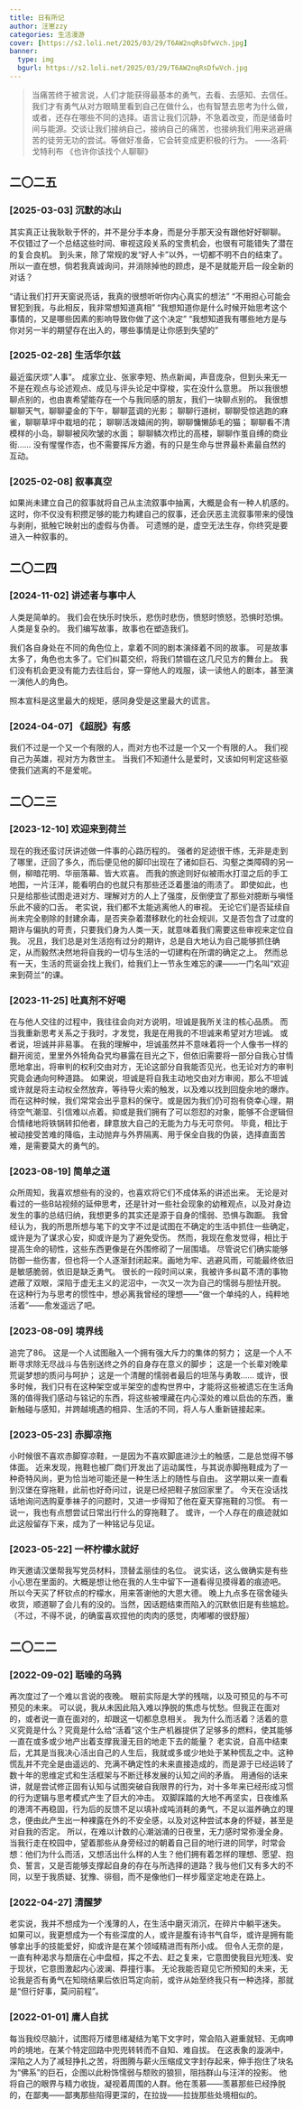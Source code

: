 ```yaml
---
title: 日有所记
author: 汪崽zzy
categories: 生活漫游
cover: [https://s2.loli.net/2025/03/29/T6AW2nqRsDfwVch.jpg]
banner: 
  type: img
  bgurl: https://s2.loli.net/2025/03/29/T6AW2nqRsDfwVch.jpg
---
```


>当痛苦终于被言说，人们才能获得最基本的勇气，去看、去感知、去信任。我们才有勇气从对方眼睛里看到自己在做什么，也有智慧去思考为什么做，或者，还存在哪些不同的选择。语言让我们沉静，不急着改变，而是储备时间与能源。交谈让我们接纳自己，接纳自己的痛苦，也接纳我们用来逃避痛苦的徒劳无功的尝试。等做好准备，它会转变成更积极的行为。
>——洛莉·戈特利布 《也许你该找个人聊聊》

## 二〇二五
### [2025-03-03] 沉默的冰山
其实真正让我耿耿于怀的，并不是分手本身，而是分手那天没有跟他好好聊聊。
不仅错过了一个总结这些时间、审视这段关系的宝贵机会，也很有可能错失了潜在的复合良机。
到头来，除了常规的发“好人卡”以外，一切都不明不白的结束了。
所以一直在想，倘若我真诚询问，并消除掉他的顾虑，是不是就能开启一段全新的对话？

“请让我们打开天窗说亮话，我真的很想听听你内心真实的想法”
“不用担心可能会冒犯到我，与此相反，我非常想知道真相”
“我想知道你是什么时候开始思考这个事情的，又是哪些因素的影响导致你做了这个决定”
“我想知道我有哪些地方是与你对另一半的期望存在出入的，哪些事情是让你感到失望的”

### [2025-02-28] 生活华尔兹
最近蛮厌烦“人事”。
成家立业、张家李短、热点新闻，声音庞杂，但到头来无一不是在观点与论述观点、成见与评头论足中穿梭，实在没什么意思。
所以我很想聊点别的，也由衷希望能存在一个与我同感的朋友，我们一块聊点别的。
我很想聊聊天气，聊聊鎏金的下午，聊聊蓝调的光影；
聊聊行道树，聊聊受惊逃跑的麻雀，聊聊草坪中栽培的花；
聊聊活泼嬉闹的狗，聊聊慵懒舔毛的猫；
聊聊看不清模样的小岛，聊聊被风吹皱的水面；
聊聊鳞次栉比的高楼，聊聊作茧自缚的商业街……
没有惺惺作态，也不需要挥斥方遒，有的只是生命与世界最朴素最自然的互动。

### [2025-02-08] 叙事真空
如果尚未建立自己的叙事就将自己从主流叙事中抽离，大概是会有一种人机感的。
这时，你不仅没有积攒足够的能力构建自己的叙事，还会厌恶主流叙事带来的侵蚀与剥削，抵触它映射出的虚假与伪善。
可遗憾的是，虚空无法生存，你终究是要进入一种叙事的。​

## 二〇二四
### [2024-11-02] 讲述者与事中人
人类是简单的。
我们会在快乐时快乐，悲伤时悲伤，愤怒时愤怒，恐惧时恐惧。
人类是复杂的。
我们编写故事，故事也在塑造我们。

我们各自身处在不同的角色位上，拿着不同的剧本演绎着不同的故事。
可是故事太多了，角色也太多了。它们纠葛交织，将我们禁锢在这几尺见方的舞台上。
我们没有机会更没有能力去往后台，穿一穿他人的戏服，读一读他人的剧本，甚至演一演他人的角色。

照本宣科是这里最大的规矩，感同身受是这里最大的谎言。

### [2024-04-07] 《超脱》有感
我们不过是一个又一个有限的人，而对方也不过是一个又一个有限的人。
我们视自己为英雄，视对方为救世主。
当我们不知道什么是爱时，又该如何判定这些驱使我们逃离的不是爱呢。

## 二〇二三
### [2023-12-10] 欢迎来到荷兰
现在的我还蛮讨厌讲述做一件事的心路历程的。
强者的足迹很干练，无非是走到了哪里，迂回了多久，而后便见他的脚印出现在了诸如巨石、沟壑之类障碍的另一侧，柳暗花明、华丽落幕、皆大欢喜。
而我的旅途则好似被雨水打湿之后的手工地图，一片汪洋，能看明白的也就只有那些还泛着墨油的雨渍了。
即使如此，也只是给那些试图走进对方、理解对方的人上了强度，反倒便宜了那些对臆断与嗔怪乐此不疲的口舌。
老实说，我们都不太能逃离他人的审视。
无论它们是否延续自尚未完全剔除的封建余毒，是否夹杂着潜移默化的社会规训，又是否包含了过度的期许与偏执的苛责，只要我们身为人类一天，就意味着我们需要这些审视来定位自我。
况且，我们总是对生活抱有过分的期许，总是自大地认为自己能够抓住确定，从而毅然决然地将自我的一切与生活的一切建构在所谓的确定之上。
然而总有一天，生活的荒诞会找上我们，给我们上一节永生难忘的课——一门名叫“欢迎来到荷兰”的课。

### [2023-11-25] 吐真剂不好喝
在与他人交往的过程中，我往往会向对方说明，坦诚是我所关注的核心品质。
而当我重新思考关系之于我时，才发觉，我是在用我的不坦诚来希望对方坦诚。
或者说，坦诚并非易事。
在我的理解中，坦诚虽然并不意味着将一个人像书一样的翻开阅览，里里外外犄角旮旯均暴露在目光之下，但依旧需要将一部分自我心甘情愿地拿出，将审判的权利交由对方，无论这部分自我能否见光，也无论对方的审判究竟会通向何种道路。
如果说，坦诚是将自我主动地交由对方审阅，那么不坦诚或许就是将主动权全然放弃，等待导火索的触发，以及难以找到回旋余地的爆炸。
而在这种时候，我们常常会出乎意料的保守。或是因为我们仍可抱有侥幸心理，期待空气潮湿、引信难以点着。抑或是我们拥有了可以怨怼的对象，能够不合逻辑但合情绪地将铁锅转扣他者，肆意放大自己的无能为力与无可奈何。
毕竟，相比于被动接受苦难的降临，主动抛弃与外界隔离、用于保全自我的伪装，选择直面苦难，是需要莫大的勇气的。

### [2023-08-19] 简单之道
众所周知，我喜欢想些有的没的，也喜欢将它们不成体系的讲述出来。
无论是对看过的一些B站视频的延伸思考，还是针对一些社会现象的幼稚观点，以及对身边发生的事的总结归纳，我想更多的其实还是源于自身的懦弱、恐惧与踟蹰。
我曾经认为，我的所思所想与笔下的文字不过是试图在不确定的生活中抓住一些确定，或许是为了谋求心安，抑或许是为了避免受伤。
然而，我现在愈发觉得，相比于提高生命的韧性，这些东西更像是在外围修砌了一层围墙。
尽管说它们确实能够防御一些伤害，但也将一个人逐渐封闭起来。画地为牢、逃避风雨，可能最终依旧是敏感脆弱，依旧是缺乏勇气。
很长的一段时间以来，我被许多纠葛不清的事物遮蔽了双眼，深陷于虚无主义的泥沼中，一次又一次为自己的懦弱与胆怯开脱。
在这种行为与思考的惯性中，想必离我曾经的理想——“做一个单纯的人，纯粹地活着”——愈发遥远了吧。

### [2023-08-09] 境界线
追完了86。
这是一个人试图融入一个拥有强大斥力的集体的努力；
这是一个人不断寻求除无尽战斗与告别送终之外的自身存在意义的脚步；
这是一个长辈对晚辈荒诞梦想的质问与呵护；
这是一个清醒的懦弱者最后的坦荡与勇敢……
或许，很多时候，我们只有在这种架空或半架空的虚构世界中，才能将这些被遗忘在生活角落的值得我们感动与铭记的东西，将这些被埋藏在内心深处的难以启齿的东西，重新触碰与感知，并跨越境遇的相异、生活的不同，将人与人重新链接起来。

### [2023-05-23] 赤脚凉拖
小时候很不喜欢赤脚穿凉鞋，一是因为不喜欢脚底进沙土的触感，二是总觉得不够体面。
近来发现，拖鞋也被厂商们开发出了运动属性，与其说赤脚拖鞋成为了一种奇特风尚，更为恰当地可能还是一种生活上的随性与自由。
这学期以来一直看到汉堡在穿拖鞋，此前也好奇问过，说是已经把鞋子放回家里了。
今天在没话找话地询问选购夏季袜子的问题时，又进一步得知了他在夏天穿拖鞋的习惯。
有一说一，我也有点想尝试日常出行什么的穿拖鞋了。
或许，一个人存在的痕迹就如此这般留存下来，成为了一种铭记与见证。

### [2023-05-22] 一杯柠檬水就好
昨天邀请汉堡帮我写党员材料，顶替孟丽佳的名位。
说实话，这么做确实是有些小心思在里面的。大概是想让他在我的人生中留下一道看得见摸得着的痕迹吧。
所以今天买了杯钦点的柠檬水，用来答谢他的大恩大德。
晚上九点多在宿舍碰头收货，顺道聊了会儿有的没的。当然，因话题结束而陷入的沉默依旧是有些尴尬。
（不过，不得不说，的确蛮喜欢捏他的肉肉的感觉，肉嘟嘟的很舒服）

## 二〇二二
### [2022-09-02] 聒噪的乌鸦
再次度过了一个难以言说的夜晚。
眼前实际是大学的残喘，以及可预见的与不可预见的未来。
可以说，我从未因此陷入难以挣脱的焦虑与忧愁。但我正在面对的，或者说一直在面对的，却跟这一切都息息相关。
我为什么而活着？活着的意义究竟是什么？究竟是什么给“活着”这个生产机器提供了足够多的燃料，使其能够一直在或多或少地产出着支撑我漫无目的地走下去的能量？
老实说，自高中结束后，尤其是当我决心活出自己的人生后，我就或多或少地处于某种慌乱之中。这种慌乱并不完全是由遥远的、充满不确定性的未来直接造成的，而是源于已经运转了数十年的思维定式和生活框架与不断迁移发展的认知之间的矛盾。
用通俗的话来讲，就是尝试修正固有认知与试图突破自我限界的行为，对十多年来已经形成习惯的行为逻辑与思考模式产生了巨大的冲击。
双脚踩踏的大地不再坚实，日夜维系的港湾不再稳固，行为后的反馈不足以填补成吨消耗的勇气，不足以滋养确立的理念，便由此产生出一种裸露在外的不安全感，以及对这种尝试本身的怀疑，甚至是对自我的否定。
所以，在难以计数的心潮汹涌的日夜里，无力感时常弥漫全身。
当我行走在校园中，望着那些从身旁经过的朝着自己目的地行进的同学，时常会想：他们为什么而活，又想活出什么样的人生？他们拥有着怎样的理想、愿望、抱负、誓言，又是否能够支撑起自身的存在与所选择的道路？我与他们又有多大的不同，以至于我质疑、犹豫、徘徊，而不是像他们一样步履坚定地走在路上。

### [2022-04-27] 清醒梦
老实说，我并不想成为一个浅薄的人，在生活中磨灭消沉，在碎片中躺平迷失。
如果可以，我更想成为一个有些深度的人，或许是腹有诗书气自华，或许是拥有能够拿出手的技能爱好，抑或许是在某个领域精进而有所小成。
但令人无奈的是，一直有种渴求与颓唐在心中盘桓，挥之不去、赶之复来，它意图使我目光短浅、安于现状，它意图激起内心波澜、莽撞行事。
无论我能否窥见它所预知的未来，无论我是否有勇气在知晓结果后依旧笃定向前，或许从始至终我只有一种选择，那就是“但行好事，莫问前程”。

### [2022-01-01] 庸人自扰
每当我绞尽脑汁，试图将万缕思绪凝结为笔下文字时，常会陷入避重就轻、无病呻吟的境地，在某个特定回路中兜兜转转而不自知、难自拔。
在这表象的漩涡中，深陷之人为了减轻挣扎之苦，将图腾与薪火压缩成文字封存起来，伸手抱住了块名为“佛系”的巨石，企图以此粉饰懦弱与颓败的狼狈，阻挡群山与汪洋的投影。
他将自己的眼界与精力收拢，凝视着周围的人群。他在羡慕——羡慕那些已经挣脱的，在鄙夷——鄙夷那些陷得更深的，在拉拢——拉拢那些处境相似的。
